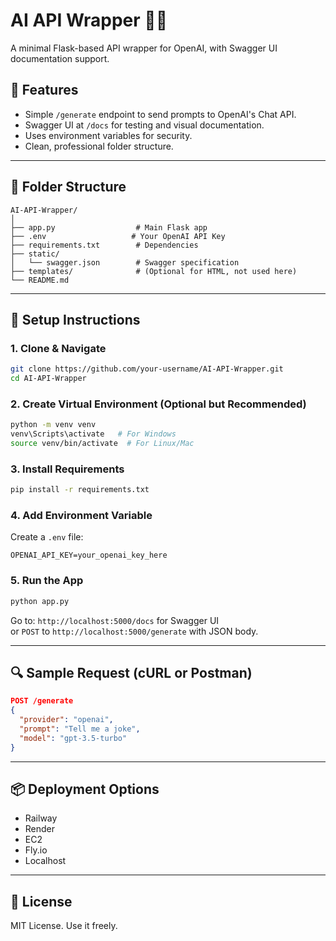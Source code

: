 # AI API Wrapper 🔗🤖

A minimal Flask-based API wrapper for OpenAI, with Swagger UI documentation support.

## 🚀 Features

- Simple `/generate` endpoint to send prompts to OpenAI's Chat API.
- Swagger UI at `/docs` for testing and visual documentation.
- Uses environment variables for security.
- Clean, professional folder structure.

---

## 📁 Folder Structure

```
AI-API-Wrapper/
│
├── app.py                  # Main Flask app
├── .env                   # Your OpenAI API Key
├── requirements.txt        # Dependencies
├── static/
│   └── swagger.json        # Swagger specification
├── templates/              # (Optional for HTML, not used here)
└── README.md
```

---

## 🔧 Setup Instructions

### 1. Clone & Navigate

```bash
git clone https://github.com/your-username/AI-API-Wrapper.git
cd AI-API-Wrapper
```

### 2. Create Virtual Environment (Optional but Recommended)

```bash
python -m venv venv
venv\Scripts\activate   # For Windows
source venv/bin/activate  # For Linux/Mac
```

### 3. Install Requirements

```bash
pip install -r requirements.txt
```

### 4. Add Environment Variable

Create a `.env` file:

```
OPENAI_API_KEY=your_openai_key_here
```

### 5. Run the App

```bash
python app.py
```

Go to: `http://localhost:5000/docs` for Swagger UI  
or `POST` to `http://localhost:5000/generate` with JSON body.

---

## 🔍 Sample Request (cURL or Postman)

```json
POST /generate
{
  "provider": "openai",
  "prompt": "Tell me a joke",
  "model": "gpt-3.5-turbo"
}
```

---

## 📦 Deployment Options

- Railway
- Render
- EC2
- Fly.io
- Localhost

---

## 📘 License

MIT License. Use it freely.
